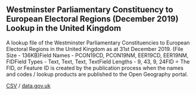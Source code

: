 ## Westminster Parliamentary Constituency to European Electoral Regions (December 2019) Lookup in the United Kingdom

A lookup file of the Westminster Parliamentary Constituencies to European Electoral Regions in the United Kingdom as at 31st December 2019. (File Size - 136KB)Field Names - PCON19CD, PCON19NM, EER19CD, EER19NM, FIDField Types - Text, Text, Text, TextField Lengths - 9, 43, 9, 24FID = The FID,
or Feature ID is created by the publication process when the names and codes /
lookup products are published to the Open Geography portal.

[CSV](../csv/136.csv) / [data.gov.uk](https://data.gov.uk/dataset/812c4ca8-4a87-403e-8782-3e803a434e98/westminster-parliamentary-constituency-to-european-electoral-regions-december-2019-lookup-in-the-united-kingdom)

